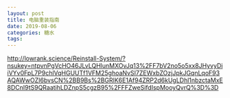 ```yaml
---
layout: post
title: 电脑重装指南
date: 2019-08-06 
categories: 糖水
tags: 
---
```


http://lowrank.science/Reinstall-System/?nsukey=ntpvnPgVcHO46JLvLQHlunMXOvJq13%2FF7bV2no5o5xx8JHyvyDiiVYv0FpL7P9chlVqHGUUTf1VFM25ghoaNvSI7ZEWxbZOzjJpkJGqnLqoF93AQAWwOZI6bvsCN%2BB9Bs%2BGRlK6E1Af94ZRP2d6kUgLDhl1nbzctaMxE8DCnI9tS9QRaatihLDZnpS5cgzB95%2FFFZweSifdIspMooyQvrQ%3D%3D

